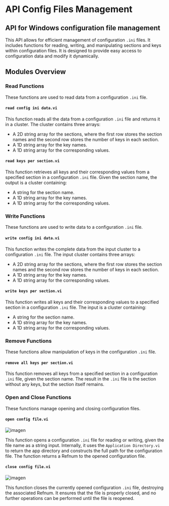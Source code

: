 # API Config Files Management
## API for Windows configuration file management

This API allows for efficient management of configuration `.ini` files. It includes functions for reading, writing, and manipulating sections and keys within configuration files. It is designed to provide easy access to configuration data and modify it dynamically.

## Modules Overview

### Read Functions

These functions are used to read data from a configuration `.ini` file.

#### `read config ini data.vi`

This function reads all the data from a configuration `.ini` file and returns it in a cluster. The cluster contains three arrays:
- A 2D string array for the sections, where the first row stores the section names and the second row stores the number of keys in each section.
- A 1D string array for the key names.
- A 1D string array for the corresponding values.

#### `read keys per section.vi`

This function retrieves all keys and their corresponding values from a specified section in a configuration `.ini` file. Given the section name, the output is a cluster containing:
- A string for the section name.
- A 1D string array for the key names.
- A 1D string array for the corresponding values.

### Write Functions

These functions are used to write data to a configuration `.ini` file.

#### `write config ini data.vi`

This function writes the complete data from the input cluster to a configuration `.ini` file. The input cluster contains three arrays:
- A 2D string array for the sections, where the first row stores the section names and the second row stores the number of keys in each section.
- A 1D string array for the key names.
- A 1D string array for the corresponding values.

#### `write keys per section.vi`

This function writes all keys and their corresponding values to a specified section in a configuration `.ini` file. The input is a cluster containing:
- A string for the section name.
- A 1D string array for the key names.
- A 1D string array for the corresponding values.

### Remove Functions

These functions allow manipulation of keys in the configuration `.ini` file.

#### `remove all keys per section.vi`

This function removes all keys from a specified section in a configuration `.ini` file, given the section name. The result in the `.ini` file is the section without any keys, but the section itself remains.

### Open and Close Functions

These functions manage opening and closing configuration files.

#### `open config file.vi`

![imagen](https://github.com/user-attachments/assets/366d380d-8639-4ef9-81ed-920aa698df3b)

This function opens a configuration `.ini` file for reading or writing, given the file name as a string input. Internally, it uses the `Application Directory.vi` to return the app directory and constructs the full path for the configuration file. The function returns a Refnum to the opened configuration file.

#### `close config file.vi`

![imagen](https://github.com/user-attachments/assets/4376d467-c207-40d3-b17a-067f2d71cd86)

This function closes the currently opened configuration `.ini` file, destroying the associated Refnum. It ensures that the file is properly closed, and no further operations can be performed until the file is reopened.
